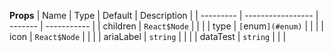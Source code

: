**Props**
| Name | Type | Default | Description |
| --------- | ----------------- | ------- | ----------- |
| children | `React$Node` | | |
| type | `[`enum`](#enum)` | | |
| icon | `React$Node` | | |
| ariaLabel | `string` | | |
| dataTest | `string` | | |
